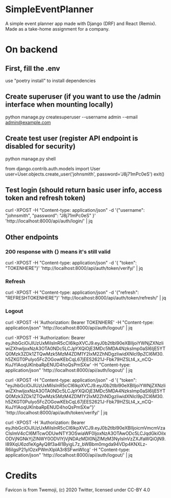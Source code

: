 # SimpleEventPlanner
A simple event planner app made with Django (DRF) and React (Remix). Made as a take-home assignment for a company.

# On backend

## First, fill the .env
use "poetry install" to install dependencies

## Create superuser (if you want to use the /admin interface when mounting locally)
python manage.py createsuperuser --username admin --email admin@example.com

## Create test user (register API endpoint is disabled for security)
python manage.py shell

from django.contrib.auth.models import User
user=User.objects.create_user('johnsmith', password='J8j71mPc0eS')
exit()

## Test login (should return basic user info, access token and refresh token)
curl -XPOST -H "Content-type: application/json" -d '{"username": "johnsmith", "password": "J8j71mPc0eS" }' 'http://localhost:8000/api/auth/login/' | jq

## Other endpoints

### 200 response with {} means it's still valid
curl -XPOST -H "Content-type: application/json" -d '{ "token": "TOKENHERE"}' 'http://localhost:8000/api/auth/token/verify/' | jq

### Refresh
curl -XPOST -H "Content-type: application/json" -d '{"refresh": "REFRESHTOKENHERE"}' 'http://localhost:8000/api/auth/token/refresh/' | jq

### Logout
curl -XPOST -H 'Authorization: Bearer TOKENHERE' -H "Content-type: application/json" 'http://localhost:8000/api/auth/logout/' | jq


curl -XPOST -H 'Authorization: Bearer eyJhbGciOiJIUzUxMiIsInR5cCI6IkpXVCJ9.eyJ0b2tlbl90eXBlIjoiYWNjZXNzIiwiZXhwIjoxNzA3OTA0NDc5LCJpYXQiOjE3MDc5MDA4NzksImp0aSI6IjE5YTQ0Mzk3ZDk1ZTQwMzk5MzM4ZDM1Y2IxM2ZhNDgzIiwidXNlcl9pZCI6M30.h5ZKGT0PuIyo5FcZOGowKEbCqL67jEES2621J-Fbk79HZSLt4_x_nCQ-KuJYlAoqUKlnbaRpENUD4hoQsPmSXw' -H "Content-type: application/json" 'http://localhost:8000/api/auth/logout/' | jq

curl -XPOST -H "Content-type: application/json" -d '{ "token": "eyJhbGciOiJIUzUxMiIsInR5cCI6IkpXVCJ9.eyJ0b2tlbl90eXBlIjoiYWNjZXNzIiwiZXhwIjoxNzA3OTA0NDc5LCJpYXQiOjE3MDc5MDA4NzksImp0aSI6IjE5YTQ0Mzk3ZDk1ZTQwMzk5MzM4ZDM1Y2IxM2ZhNDgzIiwidXNlcl9pZCI6M30.h5ZKGT0PuIyo5FcZOGowKEbCqL67jEES2621J-Fbk79HZSLt4_x_nCQ-KuJYlAoqUKlnbaRpENUD4hoQsPmSXw"}' 'http://localhost:8000/api/auth/token/verify/' | jq

curl -XPOST -H 'Authorization: Bearer eyJhbGciOiJIUzUxMiIsInR5cCI6IkpXVCJ9.eyJ0b2tlbl90eXBlIjoicmVmcmVzaCIsImV4cCI6MTcwODUwNTY3OSwiaWF0IjoxNzA3OTAwODc5LCJqdGkiOiIxODVjNGNkYjZlNWY0ODVlYjVjNDAzMDI0NjZlMzM3NyIsInVzZXJfaWQiOjN9.I89XqU6zd1eXgAyQ8f3a4I1ByigL7z_bWBbm0mgda94VDp4KNXLz-R6ilgsP21yIOzxPWmXlplA3r8SFwnWlcg' -H "Content-type: application/json" 'http://localhost:8000/api/auth/logout/' | jq


# Credits

Favicon is from Twemoji, (c) 2020 Twitter, licensed under CC-BY 4.0

